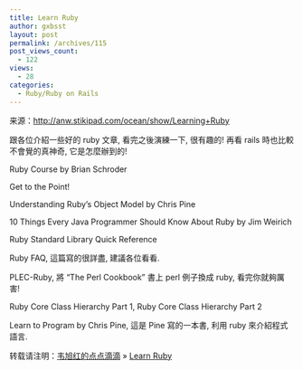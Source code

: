 ```yaml
---
title: Learn Ruby
author: gxbsst
layout: post
permalink: /archives/115
post_views_count:
  - 122
views:
  - 28
categories:
  - Ruby/Ruby on Rails
---
```

来源：http://anw.stikipad.com/ocean/show/Learning+Ruby

跟各位介紹一些好的 ruby 文章, 看完之後演練一下, 很有趣的! 再看 rails 時也比較不會覺的真神奇, 它是怎麼辦到的!

Ruby Course by Brian Schroder

Get to the Point!

Understanding Ruby’s Object Model by Chris Pine

10 Things Every Java Programmer Should Know About Ruby by Jim Weirich

Ruby Standard Library Quick Reference

Ruby FAQ, 這篇寫的很詳盡, 建議各位看看.

PLEC-Ruby, 將 “The Perl Cookbook” 書上 perl 例子換成 ruby, 看完你就夠厲害!

Ruby Core Class Hierarchy Part 1, Ruby Core Class Hierarchy Part 2

Learn to Program by Chris Pine, 這是 Pine 寫的一本書, 利用 ruby 來介紹程式語言.

转载请注明：[韦旭红的点点滴滴][1] &raquo; [Learn Ruby][2]

 [1]: http://www.weixuhong.com
 [2]: http://www.weixuhong.com/archives/115